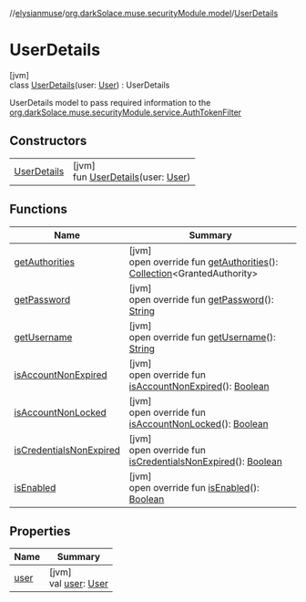 //[elysianmuse](../../../index.md)/[org.darkSolace.muse.securityModule.model](../index.md)/[UserDetails](index.md)

# UserDetails

[jvm]\
class [UserDetails](index.md)(user: [User](../../org.darkSolace.muse.userModule.model/-user/index.md)) : UserDetails

UserDetails model to pass required information to
the [org.darkSolace.muse.securityModule.service.AuthTokenFilter](../../org.darkSolace.muse.securityModule.service/-auth-token-filter/index.md)

## Constructors

| | |
|---|---|
| [UserDetails](-user-details.md) | [jvm]<br>fun [UserDetails](-user-details.md)(user: [User](../../org.darkSolace.muse.userModule.model/-user/index.md)) |

## Functions

| Name | Summary |
|---|---|
| [getAuthorities](get-authorities.md) | [jvm]<br>open override fun [getAuthorities](get-authorities.md)(): [Collection](https://kotlinlang.org/api/latest/jvm/stdlib/kotlin.collections/-collection/index.html)&lt;GrantedAuthority&gt; |
| [getPassword](get-password.md) | [jvm]<br>open override fun [getPassword](get-password.md)(): [String](https://kotlinlang.org/api/latest/jvm/stdlib/kotlin/-string/index.html) |
| [getUsername](get-username.md) | [jvm]<br>open override fun [getUsername](get-username.md)(): [String](https://kotlinlang.org/api/latest/jvm/stdlib/kotlin/-string/index.html) |
| [isAccountNonExpired](is-account-non-expired.md) | [jvm]<br>open override fun [isAccountNonExpired](is-account-non-expired.md)(): [Boolean](https://kotlinlang.org/api/latest/jvm/stdlib/kotlin/-boolean/index.html) |
| [isAccountNonLocked](is-account-non-locked.md) | [jvm]<br>open override fun [isAccountNonLocked](is-account-non-locked.md)(): [Boolean](https://kotlinlang.org/api/latest/jvm/stdlib/kotlin/-boolean/index.html) |
| [isCredentialsNonExpired](is-credentials-non-expired.md) | [jvm]<br>open override fun [isCredentialsNonExpired](is-credentials-non-expired.md)(): [Boolean](https://kotlinlang.org/api/latest/jvm/stdlib/kotlin/-boolean/index.html) |
| [isEnabled](is-enabled.md) | [jvm]<br>open override fun [isEnabled](is-enabled.md)(): [Boolean](https://kotlinlang.org/api/latest/jvm/stdlib/kotlin/-boolean/index.html) |

## Properties

| Name | Summary |
|---|---|
| [user](user.md) | [jvm]<br>val [user](user.md): [User](../../org.darkSolace.muse.userModule.model/-user/index.md) |
